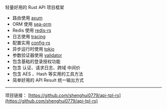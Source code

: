 轻量好用的 Rust API 项目框架

-   路由使用 [axum](https://github.com/tokio-rs/axum)
-   ORM 使用 [sea-orm](https://github.com/SeaQL/sea-orm)
-   Redis 使用 [redis-rs](https://github.com/redis-rs/redis-rs)
-   日志使用 [tracing](https://github.com/tokio-rs/tracing)
-   配置实用 [config-rs](https://github.com/mehcode/config-rs)
-   异步运行时使用 [tokio](https://github.com/tokio-rs/tokio)
-   参数验证器使用 [validator](https://github.com/Keats/validator)
-   包含基础的登录授权功能
-   包含 认证、请求日志、跨域 中间价
-   包含 AES 、Hash 等实用的工具方法
-   简单好用的 API Result 统一输出方式

---

项目链接： [https://github.com/shenghui0779/api-tpl-rs](https://github.com/shenghui0779/api-tpl-rs)
